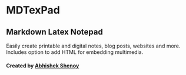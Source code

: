 # MDTexPad

## Markdown Latex Notepad

Easily create printable and digital notes, blog posts, websites and more. Includes option to add HTML for embedding multimedia.

#### Created by [Abhishek Shenoy](https://AMShenoy.com)
